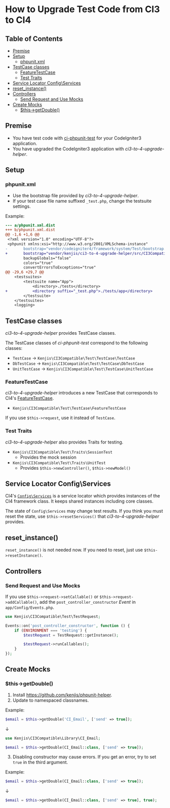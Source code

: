 # How to Upgrade Test Code from CI3 to CI4

## Table of Contents

<!-- START doctoc generated TOC please keep comment here to allow auto update -->
<!-- DON'T EDIT THIS SECTION, INSTEAD RE-RUN doctoc TO UPDATE -->

- [Premise](#premise)
- [Setup](#setup)
  - [phpunit.xml](#phpunitxml)
- [TestCase classes](#testcase-classes)
  - [FeatureTestCase](#featuretestcase)
  - [Test Traits](#test-traits)
- [Service Locator Config\Services](#service-locator-config%5Cservices)
- [reset_instance()](#reset_instance)
- [Controllers](#controllers)
  - [Send Request and Use Mocks](#send-request-and-use-mocks)
- [Create Mocks](#create-mocks)
  - [$this->getDouble()](#this-getdouble)

<!-- END doctoc generated TOC please keep comment here to allow auto update -->

## Premise

- You have test code with [ci-phpunit-test](https://github.com/kenjis/ci-phpunit-test) for your CodeIgniter3 application.
- You have upgraded the CodeIgniter3 application with *ci3-to-4-upgrade-helper*.

## Setup

### phpunit.xml

- Use the bootstrap file provided by *ci3-to-4-upgrade-helper*.
- If your test case file name suffixed `_test.php`, change the testsuite settings.

Example:
```diff
--- a/phpunit.xml.dist
+++ b/phpunit.xml.dist
@@ -1,6 +1,6 @@
 <?xml version="1.0" encoding="UTF-8"?>
 <phpunit xmlns:xsi="http://www.w3.org/2001/XMLSchema-instance"
-       bootstrap="vendor/codeigniter4/framework/system/Test/bootstrap.php"
+       bootstrap="vendor/kenjis/ci3-to-4-upgrade-helper/src/CI3Compatible/Test/bootstrap.php"
        backupGlobals="false"
        colors="true"
        convertErrorsToExceptions="true"
@@ -29,6 +29,7 @@
    <testsuites>
        <testsuite name="App">
            <directory>./tests</directory>
+           <directory suffix="_test.php">./tests/app</directory>
        </testsuite>
    </testsuites>
    <logging>
```

## TestCase classes

*ci3-to-4-upgrade-helper* provides TestCase classes. 

The TestCase classes of *ci-phpunit-test* correspond to the following classes:
- `TestCase` → `Kenjis\CI3Compatible\Test\TestCase\TestCase`
- `DbTestCase` → `Kenjis\CI3Compatible\Test\TestCase\DbTestCase`
- `UnitTestCase` → `Kenjis\CI3Compatible\Test\TestCase\UnitTestCase`

### FeatureTestCase

*ci3-to-4-upgrade-helper* introduces a new TestCase that corresponds to CI4's [FeatureTestCase](https://codeigniter4.github.io/CodeIgniter4/testing/feature.html#the-test-class).

- `Kenjis\CI3Compatible\Test\TestCase\FeatureTestCase`

If you use `$this->request`, use it instead of `TestCase`.

### Test Traits

*ci3-to-4-upgrade-helper* also provides Traits for testing.

- `Kenjis\CI3Compatible\Test\Traits\SessionTest`
  - Provides the mock session
- `Kenjis\CI3Compatible\Test\Traits\UnitTest`
  - Provides `$this->newController()`, `$this->newModel()`

## Service Locator Config\Services

CI4's [`Config\Services`](https://codeigniter4.github.io/CodeIgniter4/concepts/services.html) is a service locator which provides instances of the CI4 framework class. It keeps shared instances including core classes.

The state of `Config\Services` may change test results. If you think you must reset the state, use `$this->resetServices()` that *ci3-to-4-upgrade-helper* provides.

## reset_instance()

`reset_instance()` is not needed now. If you need to reset, just use `$this->resetInstance()`.

## Controllers

### Send Request and Use Mocks

If you use `$this->request->setCallable()` or `$this->request->addCallable()`, add the `post_controller_constructor` *Event* in `app/Config/Events.php`.

```php
use Kenjis\CI3Compatible\Test\TestRequest;

Events::on('post_controller_constructor', function () {
    if (ENVIRONMENT === 'testing') {
        $testRequest = TestRequest::getInstance();

        $testRequest->runCallables();
    }
});
```

## Create Mocks

### $this->getDouble()

1. Install <https://github.com/kenjis/phpunit-helper>.
2. Update to namespaced classnames.

Example:
```php
$email = $this->getDouble('CI_Email', ['send' => true]);
```
↓
```php
use Kenjis\CI3Compatible\Library\CI_Email;

$email = $this->getDouble(CI_Email::class, ['send' => true]);
```

3. Disabling constructor may cause errors. If you get an error, try to set `true` in the third argument.

Example:
```php
$email = $this->getDouble(CI_Email::class, ['send' => true]);
```
↓
```php
$email = $this->getDouble(CI_Email::class, ['send' => true], true);
```
